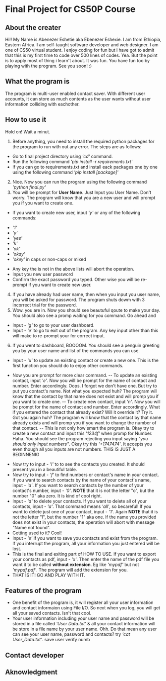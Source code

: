 # Final Project for CS50P Course


## About the creater
Hi!! My Name is Abenezer Eshetie aka Ebenezer Eshexie. I am from Ethiopia, Eastern Africa. I am self-taught software developer and web designer. I am one of CS50 virtual student. I enjoy coding for fun but i have got to admit that this is my first time to code over 500 lines of codes. Yea. But the point is to apply most of thing i learn't about. It was fun. You have fun too by playing with the program. See you soon! :)

## What the program is
The program is multi-user enabled contact saver. With different user accounts, it can store as much contents as the user wants without user information colliding with eachother.

## How to use it
Hold on! Wait a minut.
1. Before anything, you need to install the required python packages for the program to run with out any error. The steps are as follows:
* Go to final project directory using _'cd'_ command.
* Run the following command _'pip install -r requirements.txt'_
* If you can go to requirements.txt and install eack packages one by one using the following command _'pip install [package]'_
2. Nice. Now you can run the program using the following command _'python final.py'_
3. You will be prompt for __User Name__. Just Input you User Name. Don't worry. The program will know that you are a new user and will prompt you if you want to create one.
* If you want to create new user, input _'y'_ or any of the following commands:
- _'1'_
- _'y'_
- _'yes'_
- _'k'_
- _'ok'_
- _'okay'_
- _'okey'_  in caps or non-caps or mixed
* Any key the is not in the above lists will abort the operation.
* Input you new user password
* Confirm the exact password you typed. Other wise you will be re-prompt if you want to create new user.
4. If you have already had user name, then when you input you user name, you will be asked for password. The program shuts dowm with 3 incorrect trial for the password.
5. Wow. you are in. Now you should see beautuful qoute to make your day. You should also see a promp waiting for you command. Go ahead and 
* Input - _'g'_ to go to your user dashboard.
* Input - _'e'_ to go to exit out of the program. Any key input other than this will make to re-prompt your for correct input.
6. If you went to dashboard, BOOOOM. You should see a penguin greeting you by your user name and list of the commands you can use.
* Input - _'u'_ to update an existing contact or create a new one. This is the first function you should do to enjoy other commands.
- Now you are prompt for more clear command. 
-- To update an existing contact, input _'e'_. Now you will be prompt for the name of contact and number. Enter accordingly. Oops. I forgot we don't have one. But try to put you contact's name. Not what you expected huh? The program will know that the contact by that name does not exist and will promp you if you want to create one. 
-- To create new contact,  input _'n'_. Now you will be prompt for the name of contact and number. Enter accordingly. What if you entered the contact that already exist? Will it override it? Try it. Got you again huh? The program will know that the contact by that name already exists and will promp you if you want to change the number of that contact.
-- This is not only how smart the program is. Okay try to create a new contact and input this _'1234f'_ when promp for Number. Haha. You should see the program rejecting you input saying _"you should only input numbers"_. Okay try this _'+1747474'_. It accepts you even though all you inputs are not numbers. THIS IS JUST A BEGINNENIG
* Now try to input - _'l'_ to to see the contacts you created. It should present you in a beautiful table.
* Now try to input - _'f'_ to find numbers or contact's name in your contact. If you want to search contacts by the name of your contact's name, input - _'a'_. If you want to search contacts by the number of your contact's number, input - _'0'_. __NOTE__ that it is not the letter "o", but the number "0" aka zero. It is kind of cool right.
* Input - _'d'_ to delete your contacts. If you want to delete all of your contacts, input - _'a'_. That command means _'all'_, so becareful! If you want to delete just one of your contact, input - _'1'_. Again __NOTE__ that it is not the letter "l", but the number "1" aka one. If the name you provided does not exist in your contacts, the operation will abort with message "Name not found".
* Getting used to it? Cool!
* Input - _'e'_ if you want to save you contacts and exist from the program. If you interrupt the program, all your information you just entered will be lost.
* This is the final and exiting part of HOW TO USE. If you want to export your contacts as pdf, input - _'x'_.  Then enter the name of the pdf file you want it to be called __without extension__. Eg like _'mypdf'_ but not _'mypdf.pdf'_. The program will add the extension for you.
* THAT IS IT! GO AND PLAY WITH IT.
## Features of the program
* One benefit of the program is, it will register all your user information and contact informaion using File I/O. So next when you log, you will get all your saved contacts. Isn't that cool.
* Your user information including your user name and password will be stored in a file called _'User Data.txt'_ & all your contact information will be store in a file name by your user name. Ohh. Do that mean any user can see your user name, password and contacts? try _'cat User\_Data.txt'_.
save user
verify numb
## Contact developer
## Aknowledgment
